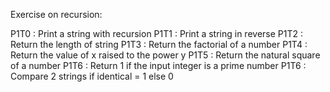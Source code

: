 Exercise on recursion:

P1T0 : Print a string with recursion
P1T1 : Print a string in reverse
P1T2 : Return the length of string
P1T3 : Return the factorial of a number
P1T4 : Return the value of x raised to the power y
P1T5 : Return the natural square of a number
P1T6 : Return 1 if the input integer is a prime number
P1T6 : Compare 2 strings if identical = 1 else 0